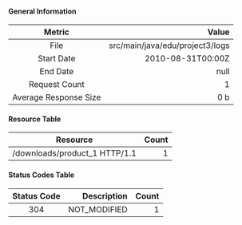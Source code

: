 #### General Information

| Metric                | Value        |
|:---------------------:|-------------:|
| File                  | src/main/java/edu/project3/logs|
| Start Date            | 2010-08-31T00:00Z|
| End Date              | null|
| Request Count         | 1|
| Average Response Size | 0 b|

#### Resource Table

| Resource              | Count        |
|:---------------------:|-------------:|
|/downloads/product_1 HTTP/1.1|1|

#### Status Codes Table

| Status Code           | Description | Count       |
|:---------------------:|------------:|-----------:|
|304|NOT_MODIFIED|1|